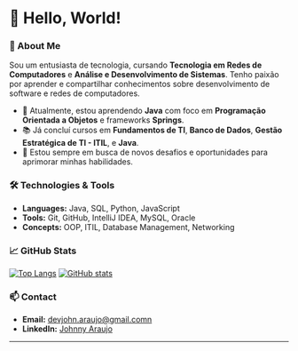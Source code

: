 # 👋 Hello, World!

### 🚀 About Me
Sou um entusiasta de tecnologia, cursando **Tecnologia em Redes de Computadores** e **Análise e Desenvolvimento de Sistemas**. Tenho paixão por aprender e compartilhar conhecimentos sobre desenvolvimento de software e redes de computadores.

- 🌱 Atualmente, estou aprendendo **Java** com foco em **Programação Orientada a Objetos** e frameworks **Springs**.
- 📚 Já concluí cursos em **Fundamentos de TI**, **Banco de Dados**, **Gestão Estratégica de TI - ITIL**, e **Java**.
- 🎯 Estou sempre em busca de novos desafios e oportunidades para aprimorar minhas habilidades.

### 🛠️ Technologies & Tools
- **Languages:** Java, SQL, Python, JavaScript
- **Tools:** Git, GitHub, IntelliJ IDEA, MySQL, Oracle
- **Concepts:** OOP, ITIL, Database Management, Networking

### 📈 GitHub Stats
[![Top Langs](https://github-readme-stats.vercel.app/api/top-langs/?username=johnnyxx7&layout=compact&theme=dracula)](https://github.com/anuraghazra/github-readme-stats)
[![GitHub stats](https://github-readme-stats.vercel.app/api?username=johnnyxx7&show_icons=true&theme=dracula)](https://github.com/anuraghazra/github-readme-stats)



### 📫 Contact
- **Email:** devjohn.araujo@gmail.comn
- **LinkedIn:** [Johnny Araujo](https://www.linkedin.com/in//johnny-araujo-71508b312)

---

<!---
johnnyxx7/johnnyxx7 is a ✨ special ✨ repository because its `README.md` (this file) appears on your GitHub profile.
You can click the Preview link to take a look at your changes.
--->
